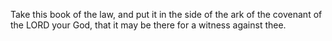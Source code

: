 Take this book of the law, and put it in the side of the ark of the covenant of the LORD your God, that it may be there for a witness against thee.
